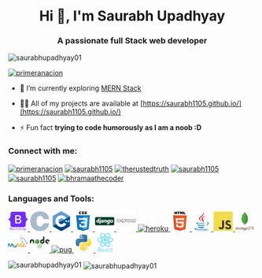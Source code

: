 <h1 align="center">Hi 👋, I'm Saurabh Upadhyay</h1>
<h3 align="center">A passionate full Stack web developer</h3>

<p align="left"> <img src="https://komarev.com/ghpvc/?username=saurabhupadhyay01&label=Profile%20views&color=0e75b6&style=flat" alt="saurabhupadhyay01" /> </p>

<p align="left"> <a href="https://twitter.com/primeranacion" target="blank"><img src="https://img.shields.io/twitter/follow/primeranacion?logo=twitter&style=for-the-badge" alt="primeranacion" /></a> </p>

- 🔭 I’m currently exploring [MERN Stack](http://www.finddonor.in)

- 👨‍💻 All of my projects are available at [https://saurabh1105.github.io/](https://saurabh1105.github.io/)

- ⚡ Fun fact **trying to code humorously as I am a noob :D**

<h3 align="left">Connect with me:</h3>
<p align="left">
<a href="https://twitter.com/primeranacion" target="blank"><img align="center" src="https://cdn.jsdelivr.net/npm/simple-icons@3.0.1/icons/twitter.svg" alt="primeranacion" height="30" width="40" /></a>
<a href="https://linkedin.com/in/saurabh1105" target="blank"><img align="center" src="https://cdn.jsdelivr.net/npm/simple-icons@3.0.1/icons/linkedin.svg" alt="saurabh1105" height="30" width="40" /></a>
<a href="https://www.youtube.com/c/therustedtruth" target="blank"><img align="center" src="https://cdn.jsdelivr.net/npm/simple-icons@3.0.1/icons/youtube.svg" alt="therustedtruth" height="30" width="40" /></a>
<a href="https://www.codechef.com/users/saurabh1105" target="blank"><img align="center" src="https://cdn.jsdelivr.net/npm/simple-icons@3.1.0/icons/codechef.svg" alt="saurabh1105" height="30" width="40" /></a>
<a href="https://www.hackerrank.com/saurabh1105" target="blank"><img align="center" src="https://cdn.jsdelivr.net/npm/simple-icons@3.0.1/icons/hackerrank.svg" alt="saurabh1105" height="30" width="40" /></a>
<a href="https://codeforces.com/profile/bhramaathecoder" target="blank"><img align="center" src="https://cdn.jsdelivr.net/npm/simple-icons@3.0.1/icons/codeforces.svg" alt="bhramaathecoder" height="30" width="40" /></a>
</p>

<h3 align="left">Languages and Tools:</h3>
<p align="left"> <a href="https://getbootstrap.com" target="_blank"> <img src="https://raw.githubusercontent.com/devicons/devicon/master/icons/bootstrap/bootstrap-plain-wordmark.svg" alt="bootstrap" width="40" height="40"/> </a> <a href="https://www.cprogramming.com/" target="_blank"> <img src="https://raw.githubusercontent.com/devicons/devicon/master/icons/c/c-original.svg" alt="c" width="40" height="40"/> </a> <a href="https://www.w3schools.com/cpp/" target="_blank"> <img src="https://raw.githubusercontent.com/devicons/devicon/master/icons/cplusplus/cplusplus-original.svg" alt="cplusplus" width="40" height="40"/> </a> <a href="https://www.w3schools.com/css/" target="_blank"> <img src="https://raw.githubusercontent.com/devicons/devicon/master/icons/css3/css3-original-wordmark.svg" alt="css3" width="40" height="40"/> </a> <a href="https://www.djangoproject.com/" target="_blank"> <img src="https://raw.githubusercontent.com/devicons/devicon/master/icons/django/django-original.svg" alt="django" width="40" height="40"/> </a> <a href="https://expressjs.com" target="_blank"> <img src="https://raw.githubusercontent.com/devicons/devicon/master/icons/express/express-original-wordmark.svg" alt="express" width="40" height="40"/> </a> <a href="https://heroku.com" target="_blank"> <img src="https://www.vectorlogo.zone/logos/heroku/heroku-icon.svg" alt="heroku" width="40" height="40"/> </a> <a href="https://www.w3.org/html/" target="_blank"> <img src="https://raw.githubusercontent.com/devicons/devicon/master/icons/html5/html5-original-wordmark.svg" alt="html5" width="40" height="40"/> </a> <a href="https://www.java.com" target="_blank"> <img src="https://raw.githubusercontent.com/devicons/devicon/master/icons/java/java-original.svg" alt="java" width="40" height="40"/> </a> <a href="https://developer.mozilla.org/en-US/docs/Web/JavaScript" target="_blank"> <img src="https://raw.githubusercontent.com/devicons/devicon/master/icons/javascript/javascript-original.svg" alt="javascript" width="40" height="40"/> </a> <a href="https://www.mongodb.com/" target="_blank"> <img src="https://raw.githubusercontent.com/devicons/devicon/master/icons/mongodb/mongodb-original-wordmark.svg" alt="mongodb" width="40" height="40"/> </a> <a href="https://www.mysql.com/" target="_blank"> <img src="https://raw.githubusercontent.com/devicons/devicon/master/icons/mysql/mysql-original-wordmark.svg" alt="mysql" width="40" height="40"/> </a> <a href="https://nodejs.org" target="_blank"> <img src="https://raw.githubusercontent.com/devicons/devicon/master/icons/nodejs/nodejs-original-wordmark.svg" alt="nodejs" width="40" height="40"/> </a> <a href="https://pugjs.org" target="_blank"> <img src="https://cdn.worldvectorlogo.com/logos/pug.svg" alt="pug" width="40" height="40"/> </a> <a href="https://www.python.org" target="_blank"> <img src="https://raw.githubusercontent.com/devicons/devicon/master/icons/python/python-original.svg" alt="python" width="40" height="40"/> </a> <a href="https://reactjs.org/" target="_blank"> <img src="https://raw.githubusercontent.com/devicons/devicon/master/icons/react/react-original-wordmark.svg" alt="react" width="40" height="40"/> </a> </p>

<p><img align="left" src="https://github-readme-stats.vercel.app/api/top-langs?username=saurabhupadhyay01&show_icons=true&locale=en&layout=compact" alt="saurabhupadhyay01" /></p>

<p>&nbsp;<img align="center" src="https://github-readme-stats.vercel.app/api?username=saurabhupadhyay01&show_icons=true&locale=en" alt="saurabhupadhyay01" /></p>
